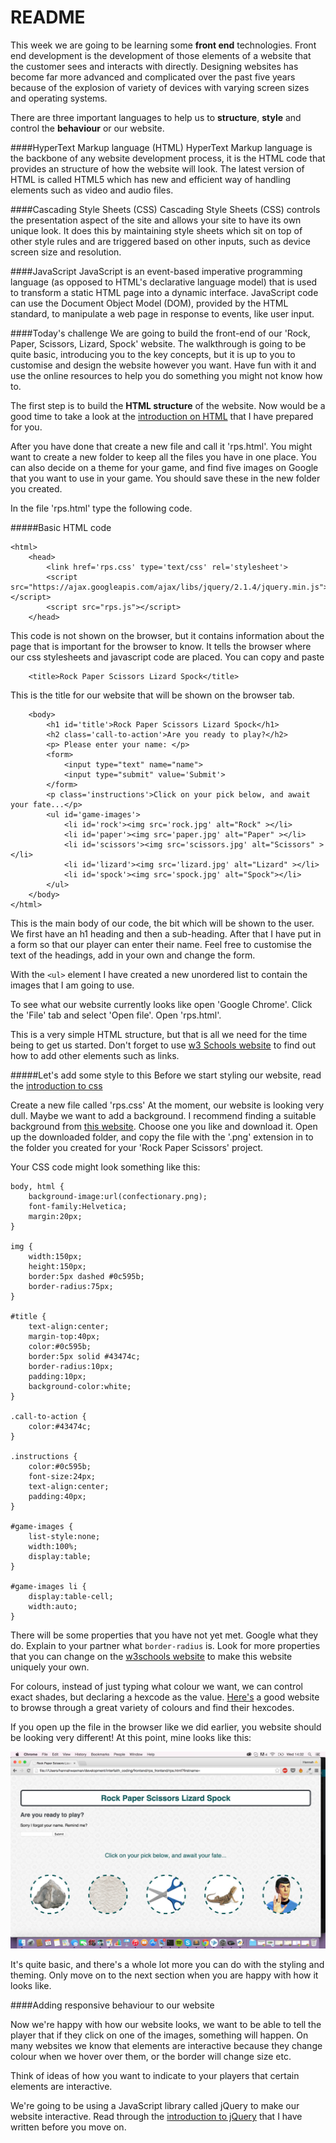 README
======

This week we are going to be learning some **front end** technologies. Front end development is the development of those elements of a website that the customer sees and interacts with directly. Designing websites has become far more advanced and complicated over the past five years because of the explosion of variety of devices with varying screen sizes and operating systems. 

There are three important languages to help us to **structure**, **style** and control the **behaviour** or our website. 

####HyperText Markup language (HTML)
HyperText Markup language is the backbone of any website development process, it is the HTML code that provides an structure of how the website will look. The latest version of HTML is called HTML5 which has new and efficient way of handling elements such as video and audio files.

####Cascading Style Sheets (CSS)
Cascading Style Sheets (CSS) controls the presentation aspect of the site and allows your site to have its own unique look. It does this by maintaining style sheets which sit on top of other style rules and are triggered based on other inputs, such as device screen size and resolution.

####JavaScript
JavaScript is an event-based imperative programming language (as opposed to HTML's declarative language model) that is used to transform a static HTML page into a dynamic interface. JavaScript code can use the Document Object Model (DOM), provided by the HTML standard, to manipulate a web page in response to events, like user input.

####Today's challenge
We are going to build the front-end of our 'Rock, Paper, Scissors, Lizard, Spock' website. The walkthrough is going to be quite basic, introducing you to the key concepts, but it is up to you to customise and design the website however you want. Have fun with it and use the online resources to help you do something you might not know how to.

The first step is to build the **HTML structure** of the website. Now would be a good time to take a look at the [introduction on HTML](https://github.com/InterfaithCoding/frontend/blob/master/html.md) that I have prepared for you. 

After you have done that create a new file and call it 'rps.html'. You might want to create a new folder to keep all the files you have in one place. You can also decide on a theme for your game, and find five images on Google that you want to use in your game. You should save these in the new folder you created. 

In the file 'rps.html' type the following code. 

#####Basic HTML code

```
<html>
	<head>
		<link href='rps.css' type='text/css' rel='stylesheet'>
		<script src="https://ajax.googleapis.com/ajax/libs/jquery/2.1.4/jquery.min.js"></script>
		<script src="rps.js"></script>
	</head>
```
This code is not shown on the browser, but it contains information about the page that is important for the browser to know. It tells the browser where our css stylesheets and javascript code are placed. You can copy and paste 
```
	<title>Rock Paper Scissors Lizard Spock</title>
```

This is the title for our website that will be shown on the browser tab. 

```
	<body>
		<h1 id='title'>Rock Paper Scissors Lizard Spock</h1>
		<h2 class='call-to-action'>Are you ready to play?</h2>
		<p> Please enter your name: </p>
		<form>
			<input type="text" name="name">
			<input type="submit" value='Submit'>
		</form>
		<p class='instructions'>Click on your pick below, and await your fate...</p>
		<ul id='game-images'>
			<li id='rock'><img src='rock.jpg' alt="Rock" ></li>
			<li id='paper'><img src='paper.jpg' alt="Paper" ></li>
			<li id='scissors'><img src='scissors.jpg' alt="Scissors" ></li>
			<li id='lizard'><img src='lizard.jpg' alt="Lizard" ></li>
			<li id='spock'><img src='spock.jpg' alt="Spock"></li>
		</ul>
	</body>
</html>
```

This is the main body of our code, the bit which will be shown to the user. We first have an h1 heading and then a sub-heading. After that I have put in a form so that our player can enter their name. Feel free to customise the text of the headings, add in your own and change the form. 


With the ```<ul>``` element I have created a new unordered list to contain the images that I am going to use.

To see what our website currently looks like open 'Google Chrome'. Click the 'File' tab and select 'Open file'. Open 'rps.html'.

This is a very simple HTML structure, but that is all we need for the time being to get us started. Don't forget to use [w3 Schools website](http://www.w3schools.com/html/) to find out how to add other elements such as links. 

#####Let's add some style to this
Before we start styling our website, read the [introduction to css](https://github.com/InterfaithCoding/frontend/blob/master/css.md)


Create a new file called 'rps.css'
At the moment, our website is looking very dull. Maybe we want to add a background. I recommend finding a suitable background from [this website](http://subtlepatterns.com/). Choose one you like and download it. Open up the downloaded folder, and copy the file with the '.png' extension in to the folder you created for your 'Rock Paper Scissors' project. 

Your CSS code might look something like this: 

```
body, html {
	background-image:url(confectionary.png);
	font-family:Helvetica;
	margin:20px;
}

img {
	width:150px;
	height:150px;
	border:5px dashed #0c595b;
	border-radius:75px;
}

#title {
	text-align:center;
	margin-top:40px;
	color:#0c595b;
	border:5px solid #43474c;
	border-radius:10px;
	padding:10px;
	background-color:white;
}

.call-to-action {
	color:#43474c;
}

.instructions {
	color:#0c595b;
	font-size:24px;
	text-align:center;
	padding:40px;
}

#game-images {
	list-style:none;
	width:100%;
	display:table;
}

#game-images li {
	display:table-cell;
	width:auto;
}

```

There will be some properties that you have not yet met. Google what they do. Explain to your partner what ```border-radius``` is. Look for more properties that you can change on the [w3schools website](http://www.w3schools.com/css/) to make this website uniquely your own. 

For colours, instead of just typing what colour we want, we can control exact shades, but declaring a hexcode as the value. [Here's](http://www.color-hex.com/) a good website to browse through a great variety of colours and find their hexcodes. 

If you open up the file in the browser like we did earlier, you website should be looking very different! At this point, mine looks like this:


![alt text](https://github.com/InterfaithCoding/frontend/blob/master/rps_frontend/stylisedgame.png)



It's quite basic, and there's a whole lot more you can do with the styling and theming. Only move on to the next section when you are happy with how it looks like. 


####Adding responsive behaviour to our website

Now we're happy with how our website looks, we want to be able to tell the player that if they click on one of the images, something will happen. On many websites we know that elements are interactive because they change colour when we hover over them, or the border will change size etc. 

Think of ideas of how you want to indicate to your players that certain elements are interactive. 


We're going to be using a JavaScript library called jQuery to make our website interactive. Read through the [introduction to jQuery](https://github.com/InterfaithCoding/frontend/blob/master/javascript.md) that I have written before you move on. 